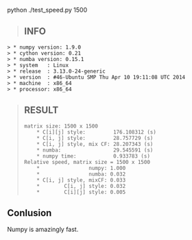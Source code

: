 python ./test_speed.py 1500
> INFO
> ----------------------------------------
	> * numpy version: 1.9.0
	> * cython version: 0.21
	> * numba version: 0.15.1
	> * system   : Linux
	> * release  : 3.13.0-24-generic
	> * version  : #46-Ubuntu SMP Thu Apr 10 19:11:08 UTC 2014
	> * machine  : x86_64
	> * processor: x86_64

> RESULT
> ----------------------------------------
>     matrix size: 1500 x 1500
>         * C[i][j] style:         176.108312 (s)
>         * C[i, j] style:         28.757729 (s)
>         * C[i, j] style, mix CF: 28.207343 (s)
>         * numba:                 29.545591 (s)
>         * numpy time:            0.933783 (s)
>     Relative speed, matrix size = 1500 x 1500
>         *                numpy: 1.000
>         *                numba: 0.032
>         * C[i, j] style, mixCF: 0.033
>         *        C[i, j] style: 0.032
>         *        C[i][j] style: 0.005

Conlusion
---------
Numpy is amazingly fast.